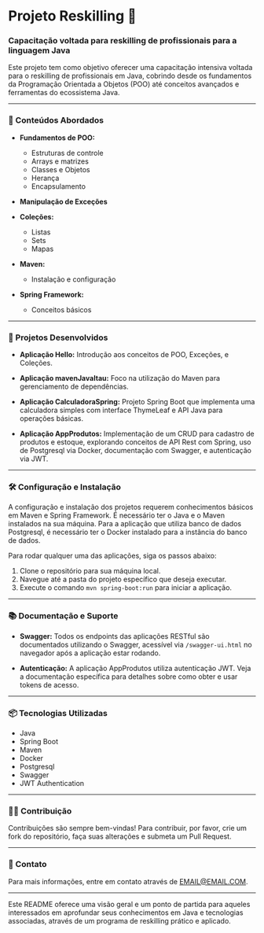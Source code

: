 
# Projeto Reskilling 🔄

### Capacitação voltada para reskilling de profissionais para a linguagem Java

Este projeto tem como objetivo oferecer uma capacitação intensiva voltada para o reskilling de profissionais em Java, cobrindo desde os fundamentos da Programação Orientada a Objetos (POO) até conceitos avançados e ferramentas do ecossistema Java.

---

### 📘 Conteúdos Abordados

- **Fundamentos de POO:**
  - Estruturas de controle
  - Arrays e matrizes
  - Classes e Objetos
  - Herança
  - Encapsulamento

- **Manipulação de Exceções**

- **Coleções:**
  - Listas
  - Sets
  - Mapas

- **Maven:**
  - Instalação e configuração

- **Spring Framework:**
  - Conceitos básicos

---

### 🚀 Projetos Desenvolvidos

- **Aplicação Hello:** Introdução aos conceitos de POO, Exceções, e Coleções.

- **Aplicação mavenJavaItau:** Foco na utilização do Maven para gerenciamento de dependências.

- **Aplicação CalculadoraSpring:** Projeto Spring Boot que implementa uma calculadora simples com interface ThymeLeaf e API Java para operações básicas.

- **Aplicação AppProdutos:** Implementação de um CRUD para cadastro de produtos e estoque, explorando conceitos de API Rest com Spring, uso de Postgresql via Docker, documentação com Swagger, e autenticação via JWT.

---

### 🛠️ Configuração e Instalação

A configuração e instalação dos projetos requerem conhecimentos básicos em Maven e Spring Framework. É necessário ter o Java e o Maven instalados na sua máquina. Para a aplicação que utiliza banco de dados Postgresql, é necessário ter o Docker instalado para a instância do banco de dados.

Para rodar qualquer uma das aplicações, siga os passos abaixo:

1. Clone o repositório para sua máquina local.
2. Navegue até a pasta do projeto específico que deseja executar.
3. Execute o comando `mvn spring-boot:run` para iniciar a aplicação.

---

### 📚 Documentação e Suporte

- **Swagger:** Todos os endpoints das aplicações RESTful são documentados utilizando o Swagger, acessível via `/swagger-ui.html` no navegador após a aplicação estar rodando.

- **Autenticação:** A aplicação AppProdutos utiliza autenticação JWT. Veja a documentação específica para detalhes sobre como obter e usar tokens de acesso.

---

### 📦 Tecnologias Utilizadas

- Java
- Spring Boot
- Maven
- Docker
- Postgresql
- Swagger
- JWT Authentication

---

### 👨‍💻 Contribuição

Contribuições são sempre bem-vindas! Para contribuir, por favor, crie um fork do repositório, faça suas alterações e submeta um Pull Request.

---

### 📩 Contato

Para mais informações, entre em contato através de EMAIL@EMAIL.COM.

---

Este README oferece uma visão geral e um ponto de partida para aqueles interessados em aprofundar seus conhecimentos em Java e tecnologias associadas, através de um programa de reskilling prático e aplicado.
